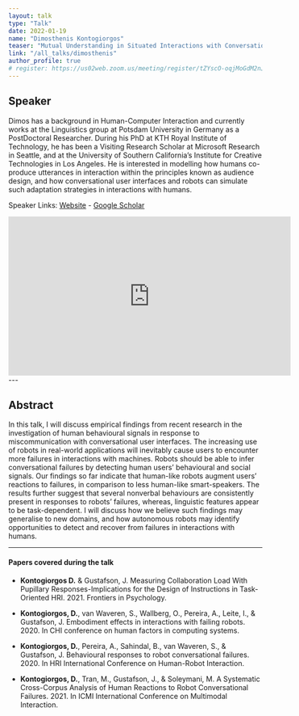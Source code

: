 ```yaml
---
layout: talk
type: "Talk"
date: 2022-01-19
name: "Dimosthenis Kontogiorgos"
teaser: "Mutual Understanding in Situated Interactions with Conversational User Interfaces: Theory, Studies, and Computation"
link: "/all_talks/dimosthenis"
author_profile: true
# register: https://us02web.zoom.us/meeting/register/tZYscO-oqjMoGdM2nJ1W64CNPK3NS5gG6OjD
---
```

## Speaker

Dimos has a background in Human-Computer Interaction and currently works at the Linguistics group at Potsdam University in Germany as a PostDoctoral Researcher. During his PhD at KTH Royal Institute of Technology, he has been a Visiting Research Scholar at Microsoft Research in Seattle, and at the University of Southern California’s Institute for Creative Technologies in Los Angeles. He is interested in modelling how humans co-produce utterances in interaction within the principles known as audience design, and how conversational user interfaces and robots can simulate such adaptation strategies in interactions with humans.

Speaker Links: [Website](kth.se/profile/diko) - [Google Scholar](https://scholar.google.ca/citations?user=PItN4BQAAAAJ)

<iframe width="560" height="315" src="https://www.youtube.com/embed/WLWoXu5BtR4" title="YouTube video player" frameborder="0" allow="accelerometer; autoplay; clipboard-write; encrypted-media; gyroscope; picture-in-picture" allowfullscreen></iframe>
---

## Abstract
In this talk, I will discuss empirical findings from recent research in the investigation of human behavioural signals in response to miscommunication with conversational user interfaces. The increasing use of robots in real-world applications will inevitably cause users to encounter more failures in interactions with machines. Robots should be able to infer conversational failures by detecting human users’ behavioural and social signals. Our findings so far indicate that human-like robots augment users’ reactions to failures, in comparison to less human-like smart-speakers. The results further suggest that several nonverbal behaviours are consistently present in responses to robots’ failures, whereas, linguistic features appear to be task-dependent. I will discuss how we believe such findings may generalise to new domains, and how autonomous robots may identify opportunities to detect and recover from failures in interactions with humans.

---

#### Papers covered during the talk
* **Kontogiorgos D.** & Gustafson, J. Measuring Collaboration Load With Pupillary Responses-Implications for the Design of Instructions in Task-Oriented HRI. 2021. Frontiers in Psychology.

* **Kontogiorgos, D.**, van Waveren, S., Wallberg, O., Pereira, A., Leite, I., & Gustafson, J. Embodiment effects in interactions with failing robots. 2020. In CHI conference on human factors in computing systems.

* **Kontogiorgos, D.**, Pereira, A., Sahindal, B., van Waveren, S., & Gustafson, J. Behavioural responses to robot conversational failures. 2020. In HRI International Conference on Human-Robot Interaction.

* **Kontogiorgos, D.**, Tran, M., Gustafson, J., & Soleymani, M. A Systematic Cross-Corpus Analysis of Human Reactions to Robot Conversational Failures. 2021. In ICMI International Conference on Multimodal Interaction.
